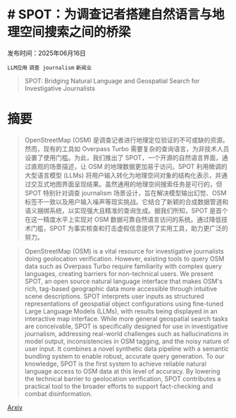 # # SPOT：为调查记者搭建自然语言与地理空间搜索之间的桥梁

发布时间：2025年06月16日

`LLM应用` `调查 journalism` `新闻业`

> SPOT: Bridging Natural Language and Geospatial Search for Investigative Journalists

# 摘要

> OpenStreetMap (OSM) 是调查记者进行地理定位验证的不可或缺的资源。然而，现有的工具如 Overpass Turbo 需要复杂的查询语言，为非技术人员设置了使用门槛。为此，我们推出了 SPOT，一个开源的自然语言界面，通过直观的场景描述，让 OSM 的地理数据更加易于访问。SPOT 利用微调的大型语言模型 (LLMs) 将用户输入转化为地理空间对象的结构化表示，并通过交互式地图界面呈现结果。虽然通用的地理空间搜索任务是可行的，但 SPOT 特别针对调查 journalism 场景设计，旨在解决模型输出幻觉、OSM 标签不一致以及用户输入噪声等现实挑战。它结合了新颖的合成数据管道和语义捆绑系统，以实现强大且精准的查询生成。据我们所知，SPOT 是首个在这一精度水平上实现对 OSM 数据可靠自然语言访问的系统。通过降低技术门槛，SPOT 为事实核查和打击虚假信息提供了实用工具，助力更广泛的努力。

> OpenStreetMap (OSM) is a vital resource for investigative journalists doing geolocation verification. However, existing tools to query OSM data such as Overpass Turbo require familiarity with complex query languages, creating barriers for non-technical users. We present SPOT, an open source natural language interface that makes OSM's rich, tag-based geographic data more accessible through intuitive scene descriptions. SPOT interprets user inputs as structured representations of geospatial object configurations using fine-tuned Large Language Models (LLMs), with results being displayed in an interactive map interface. While more general geospatial search tasks are conceivable, SPOT is specifically designed for use in investigative journalism, addressing real-world challenges such as hallucinations in model output, inconsistencies in OSM tagging, and the noisy nature of user input. It combines a novel synthetic data pipeline with a semantic bundling system to enable robust, accurate query generation. To our knowledge, SPOT is the first system to achieve reliable natural language access to OSM data at this level of accuracy. By lowering the technical barrier to geolocation verification, SPOT contributes a practical tool to the broader efforts to support fact-checking and combat disinformation.

[Arxiv](https://arxiv.org/abs/2506.13188)